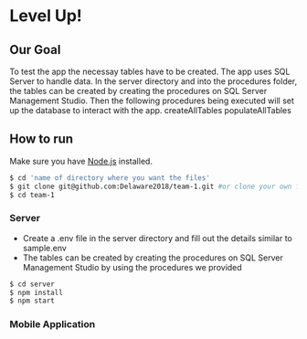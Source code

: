 # Level Up!

## Our Goal

To test the app the necessay tables have to be created. The app uses SQL Server to handle data. 
In the server directory and into the procedures folder, the tables can be created by creating the procedures 
on SQL Server Management Studio. Then the following procedures being executed will set up the database to interact with the app. 
createAllTables
populateAllTables

## How to run

Make sure you have [Node.js](http://nodejs.org/) installed.

```sh
$ cd 'name of directory where you want the files'
$ git clone git@github.com:Delaware2018/team-1.git #or clone your own fork
$ cd team-1
```

### Server

* Create a .env file in the server directory and fill out the details similar to sample.env
* The tables can be created by creating the procedures on SQL Server Management Studio by using the procedures we provided 

```sh
$ cd server
$ npm install
$ npm start
```

### Mobile Application

